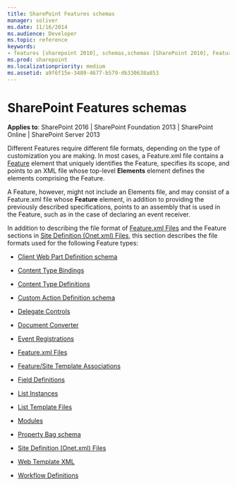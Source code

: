 ```yaml
---
title: SharePoint Features schemas
manager: soliver
ms.date: 11/16/2014
ms.audience: Developer
ms.topic: reference
keywords:
- features [sharepoint 2010], schemas,schemas [SharePoint 2010], Features,Features [SharePoint 2010]
ms.prod: sharepoint
ms.localizationpriority: medium
ms.assetid: a9f6f15e-3489-4677-b579-db330638a853
---
```


# SharePoint Features schemas

**Applies to**: SharePoint 2016 | SharePoint Foundation 2013 | SharePoint Online | SharePoint Server 2013

Different Features require different file formats, depending on the type of customization you are making. In most cases, a Feature.xml file contains a [Feature](feature-element-feature.md) element that uniquely identifies the Feature, specifies its scope, and points to an XML file whose top-level **Elements** element defines the elements comprising the Feature.

A Feature, however, might not include an Elements file, and may consist of a Feature.xml file whose **Feature**
element, in addition to providing the previously described specifications, points to an assembly that is used in the Feature, such as in the case of declaring an event receiver.

In addition to describing the file format of [Feature.xml Files](feature-xml-files.md) and the Feature sections in [Site Definition (Onet.xml) Files](site-definition-onet-xml-files.md), this section describes the file formats used for the following Feature types:

- [Client Web Part Definition schema](client-web-part-definition-schema.md)

- [Content Type Bindings](content-type-bindings.md)

- [Content Type Definitions](content-type-definitions.md)

- [Custom Action Definition schema](custom-action-definition-schema.md)

- [Delegate Controls](delegate-controls.md)

- [Document Converter](document-converter.md)

- [Event Registrations](event-registrations.md)

- [Feature.xml Files](feature-xml-files.md)

- [Feature/Site Template Associations](feature-site-template-associations.md)

- [Field Definitions](field-definitions.md)

- [List Instances](list-instances.md)

- [List Template Files](list-template-files.md)

- [Modules](modules.md)

- [Property Bag schema](property-bag-schema.md)

- [Site Definition (Onet.xml) Files](site-definition-onet-xml-files.md)

- [Web Template XML](web-template-xml.md)

- [Workflow Definitions](workflow-definitions.md)

 





